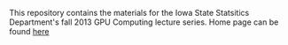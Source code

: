 This repository contains the materials for the Iowa State Statsitics Department's fall 2013 GPU Computing lecture series. Home page can be found [here](http://will-landau.com/gpu/index.html)
